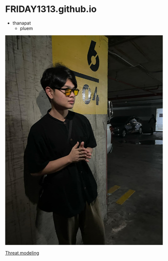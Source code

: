 # FRIDAY1313.github.io

- thanapat
   - pluem 
  

![alt text](Profliepluem.jpg)

[Threat modeling](Threatmodeling)


